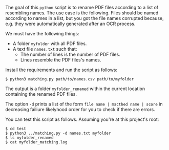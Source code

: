 The goal of this `python` script is to rename PDF files according to a list of resembling names. The use case is the following. Files should be named according to names in a list, but you got the file names corrupted because, e.g. they were automatically generated after an OCR process.

We must have the following things:

- A folder `myfolder` with all PDF files.
- A text file `names.txt` such that: 
  * The number of lines is the number of PDF files.
  * Lines resemble the PDF files's names. 

Install the requirements and run the script as follows:

```
$ python3 matching.py path/to/names.csv path/to/myfolder
```

The output is a folder `myfolder_renamed` within the current location containing the renamed PDF files.

The option `-d` prints a list of the form `file name | macthed name | score` in decreasing failiure likelyhood order for you to check if there are errors.

You can test this script as follows. Assuming you're at this project's root:

```
$ cd test
$ python3 ../matching.py -d names.txt myfolder
$ ls myfolder_renamed
$ cat myfolder_matching.log
```